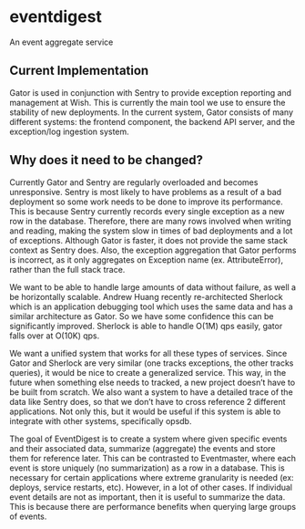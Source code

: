 # eventdigest
An event aggregate service 

## Current Implementation
Gator is used in conjunction with Sentry to provide exception reporting and management at Wish. This is currently the main tool we use to ensure the stability of new deployments. In the current system, Gator consists of many different systems: the frontend component, the backend API server, and the exception/log ingestion system. 

## Why does it need to be changed?
Currently Gator and Sentry are regularly overloaded and becomes unresponsive. Sentry is most likely to have problems as a result of a bad deployment so some work needs to be done to improve its performance. This is because Sentry currently records every single exception as a new row in the database. Therefore, there are many rows involved when writing and reading, making the system slow in times of bad deployments and a lot of exceptions. Although Gator is faster, it does not provide the same stack context as Sentry does. Also, the exception aggregation that Gator performs is incorrect, as it only aggregates on Exception name (ex. AttributeError), rather than the full stack trace. 

We want to be able to handle large amounts of data without failure, as well a be horizontally scalable. Andrew Huang recently re-architected Sherlock which is an application debugging tool which uses the same data and has a similar architecture as Gator. So we have some confidence this can be significantly improved. Sherlock is able to handle O(1M) qps easily, gator falls over at O(10K) qps. 

We want a unified system that works for all these types of services. Since Gator and Sherlock are very similar (one tracks exceptions, the other tracks queries), it would be nice to create a generalized service. This way, in the future when something else needs to tracked, a new project doesn’t have to be built from scratch. We also want a system to have a detailed trace of the data like Sentry does, so that we don’t have to cross reference 2 different applications. Not only this, but it would be useful if this system is able to integrate with other systems, specifically opsdb. 

The goal of EventDigest is to create a system where given specific events and their associated data, summarize (aggregate) the events and store them for reference later. This can be contrasted to Eventmaster, where each event is store uniquely (no summarization) as a row in a database. This is necessary for certain applications where extreme granularity is needed (ex: deploys, service restarts, etc). However, in a lot of other cases. If individual event details are not as important, then it is useful to summarize the data. This is because there are performance benefits when querying large groups of events. 


